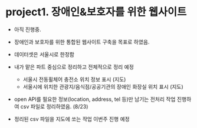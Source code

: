 # project1. 장애인&보호자를 위한 웹사이트 

- 아직 진행중.

- 장애인과 보호자를 위한 통합된 웹사이트 구축을 목표로 하였음.

- 데이터셋은 서울시로 한정함

- 내가 맡은 파트 중심으로 정리하고 전체적으로 정리 예정
  - 서울시 전동휠체어 충전소 위치 정보 표시 (지도)
  - 서울시에 위치한 관광지/음식점/공공기관의 장애인 화장실 위치 표시 (지도)
- open API를 필요한 정보(location, address, tel 등)만 남기는 전처리 작업 진행하여 csv 파일로 정리하였음. (8/23)
- 정리된 csv 파일을 지도에 쏘는 작업 이번주 진행 예정